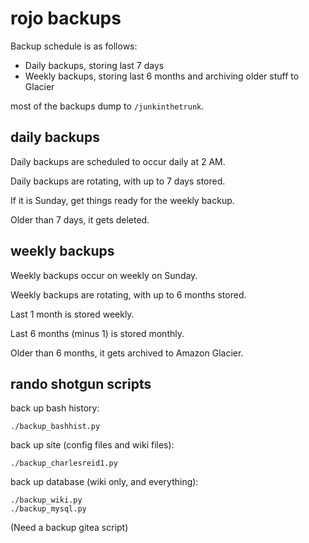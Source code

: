 # rojo backups

Backup schedule is as follows:
* Daily backups, storing last 7 days
* Weekly backups, storing last 6 months and archiving older stuff to Glacier

most of the backups dump to `/junkinthetrunk`.

## daily backups

Daily backups are scheduled to occur daily at 2 AM.

Daily backups are rotating, with up to 7 days stored.

If it is Sunday, get things ready for the weekly backup.

Older than 7 days, it gets deleted.

## weekly backups

Weekly backups occur on weekly on Sunday.

Weekly backups are rotating, with up to 6 months stored.

Last 1 month is stored weekly.

Last 6 months (minus 1) is stored monthly.

Older than 6 months, it gets archived to Amazon Glacier.

## rando shotgun scripts

back up bash history:

```
./backup_bashhist.py
```

back up site (config files and wiki files):

```
./backup_charlesreid1.py
```

back up database (wiki only, and everything):

```
./backup_wiki.py
./backup_mysql.py
```

(Need a backup gitea script)

